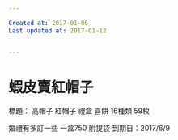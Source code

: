 ```yaml
---

Created at: 2017-01-06
Last updated at: 2017-01-12


---
```


# 蝦皮賣紅帽子


標題：
高帽子 紅帽子 禮盒 喜餅 16種類 59枚

婚禮有多訂一些
一盒750
附提袋
到期日：2017/6/9

